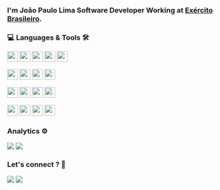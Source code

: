 
### I'm João Paulo Lima Software Developer Working at [Exército Brasileiro](http://www.eb.mil.br).

### 💻 Languages & Tools 🛠

<p>
<img height="25" src="https://img.shields.io/badge/-Java-007396?style=flat-square&logo=java" />
<img height="25" src="https://img.shields.io/badge/-Spring-6DB33F?style=flat-square&logo=spring&logoColor=white" />
<img height="25" src="https://img.shields.io/badge/-React%20-%2320232a.svg?&style=flat-square&logo=react&logoColor=%2361DAFB"/>
<img height="25" src="https://img.shields.io/badge/-Typescript%20-%23007ACC.svg?&style=flat-square&logo=typescript&logoColor=white"/>
  <img height="25" src="https://cdn.worldvectorlogo.com/logos/nextjs-3.svg" alt="nextjs"/>
</p>

<p>
<img height="25" src="https://img.shields.io/badge/-HTML 5-E34F26.svg?&style=flat-square&logo=html5&logoColor=white" />
<img height="25" src="https://img.shields.io/badge/-CSS 3-1572B6.svg?&style=flat-square&logo=css3&logoColor=white" /> 
<img height="25" src="https://img.shields.io/badge/-Sass-CC6699?style=flat-square&logo=sass&logoColor=white" />  
<img height="25" src="https://img.shields.io/badge/-Bootstrap-563D7C?style=flat-square&logo=bootstrap&logoColor=white" />
</p>

<p>
<img height="25" src="https://img.shields.io/badge/-Postgresql-336791.svg?&style=flat-square&logo=postgresql&logoColor=white" />
<img height="25" src="https://img.shields.io/badge/-MySQL-4479A1.svg?&style=flat-square&logo=mysql&logoColor=white" /> 
<img height="25" src="https://img.shields.io/badge/SQLite-008ad2.svg?&style=flat-square&logo=sqlite&logoColor=white" />  
<img height="25" src="https://img.shields.io/badge/-MongoDB-47A248.svg?&style=flat-square&logo=MongoDB&logoColor=white" />
</p>

<p>
<img height="25" src="https://img.shields.io/badge/-Insomnia-5700ce?style=flat-square&logo=insomnia" />
<img height="25" src="https://img.shields.io/badge/-IntelliJ-black?style=flat-square&logo=intellij-idea&logoColor=white" /> 
<img height="25" src="https://img.shields.io/badge/-VSCode-007ACC?style=flat-square&logo=visual-studio-code&logoColor=white" />
<img height="25" src="https://img.shields.io/badge/-Docker-2496ED?style=flat-square&logo=docker&logoColor=white" />
</p> 

### Analytics ⚙️

<!--p>
  <img src="https://github-readme-streak-stats.herokuapp.com/?user=joaopaulu" />  
</p-->
  
<p>  
  <img src = "https://github-readme-stats.vercel.app/api?username=joaopaulu&show_icons=true&line_height=27">
  <img src = "https://github-readme-stats.vercel.app/api/top-langs/?username=joaopaulu&hide=ruby,css,html,scss,Objective-C,Starlark,Shell,Handlebars">
</p>



### Let's connect ? 🤝

<a href="https://www.linkedin.com/in/joaopaulu/" target="_blank"><img src="https://img.shields.io/badge/-joaopaulu-0077B5?style=flat&logo=Linkedin&logoColor=white"/></a>
<a href="mailto:jptick@gmail.com"><img src="https://img.shields.io/badge/-jptick@gmail.com-D14836?style=flat&logo=Gmail&logoColor=white"/></a>


